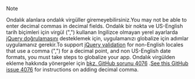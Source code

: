 > [!NOTE]
> <span data-ttu-id="edf78-101">Ondalık alanlara ondalık virgüller giremeyebilirsiniz.</span><span class="sxs-lookup"><span data-stu-id="edf78-101">You may not be able to enter decimal commas in decimal fields.</span></span> <span data-ttu-id="edf78-102">Ondalık bir nokta ve US-English tarih biçimleri için virgül (",") kullanan Ingilizce olmayan yerel ayarlarda [jQuery doğrulamasını](https://jqueryvalidation.org/) desteklemek için, uygulamanızı globalize için adımlar uygulamanız gerekir.</span><span class="sxs-lookup"><span data-stu-id="edf78-102">To support [jQuery validation](https://jqueryvalidation.org/) for non-English locales that use a comma (",") for a decimal point, and non US-English date formats, you must take steps to globalize your app.</span></span> <span data-ttu-id="edf78-103">Ondalık virgülden ekleme hakkında yönergeler için [bkz. GitHub sorunu 4076](https://github.com/dotnet/AspNetCore.Docs/issues/4076#issuecomment-326590420) .</span><span class="sxs-lookup"><span data-stu-id="edf78-103">[See this GitHub issue 4076](https://github.com/dotnet/AspNetCore.Docs/issues/4076#issuecomment-326590420) for instructions on adding decimal comma.</span></span>
